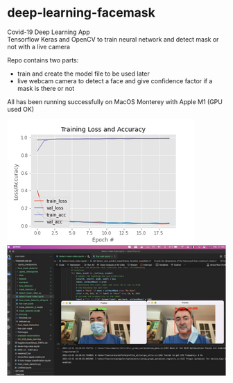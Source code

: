 # deep-learning-facemask

Covid-19 Deep Learning App<br>
Tensorflow Keras and OpenCV to train neural network and detect mask or not with a live camera

Repo contains two parts:
- train and create the model file to be used later
- live webcam camera to detect a face and give confidence factor if a mask is there or not

All has been running successfully on MacOS Monterey with Apple M1 (GPU used OK)

![face mask detector training accuracy/loss curves demonstrate high accuracy and little signs of overfitting on the data](./plot.png)
![alt Demos](./img-demo.png)
